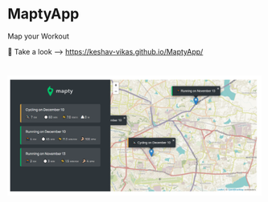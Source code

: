# MaptyApp
Map your Workout

:key: Take a look --> https://keshav-vikas.github.io/MaptyApp/
# 
<img src="./mapty.PNG">  
